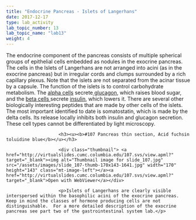 ```yaml
---
title: "Endocrine Pancreas - Islets of Langerhans"
date: 2017-12-17
type: lab_activity
lab_topic_number: 13
lab_topic_name: "lab13"
weight: 4
---
```

<div class="entrybody">
                        <p>The endocrine component of the pancreas consists of multiple spherical groups of epithelial cells embedded as nodules in the exocrine pancreas.  The cells in the Islets of Langerhans are not arranged into acini (as in the exocrine pancreas) but in irregular cords and clumps surrounded by a rich capillary plexus.  Note that the islets are not separated from the acinar tissue by a capsule.  The function of the islets is to control carbohydrate metabolism.  The <u>alpha cells</u> secrete<u> glucagon</u>, which raises blood sugar, and the <u>beta cells </u>secrete <u>insulin</u>, which lowers it.  There are several other biologically interesting peptides that are made by other cells of the islets.  The most important identified to date is somatostatin, which is made by the delta cells. Its release locally inhibits both insulin and glucagon secretion. These cell types cannot be differentiated by light microscopy.</p>

                        <h3><u><b>#107 Pancreas thin section, Acid fuchsin toluidine blue</b></u></h3>

                        <div class="thumbnail"> <a href="http://virtualslides.cumc.columbia.edu/107.svs/view.apml?" target="_blank"><img alt="Thumbnail image for slide_107.jpg" src="/assets/images/slide_107-thumb-170x143-1641.jpg" width="170" height="143" class="mt-image-left"></a><a href="http://virtualslides.cumc.columbia.edu/107.svs/view.apml?" target="_blank">Open with WebViewer</a></div>

                        <p>Islets of Langerhans are clearly visible interspersed within the basophilic acini of the exocrine pancreas. Keep in mind the classes of hormone producing cells are not distinguishable.  For a more detailed description of the exocrine pancreas see part two of the gastrointestinal system lab.</p>
                                                
                                                                        
</div>
